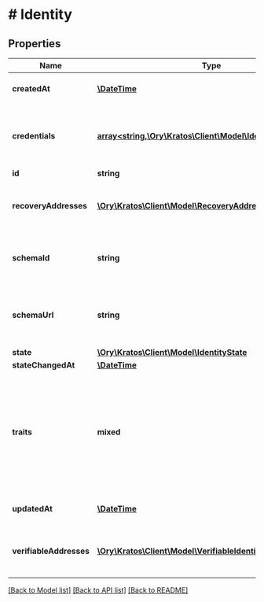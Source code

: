 # # Identity

## Properties

Name | Type | Description | Notes
------------ | ------------- | ------------- | -------------
**createdAt** | [**\DateTime**](\DateTime.md) | CreatedAt is a helper struct field for gobuffalo.pop. | [optional]
**credentials** | [**array<string,\Ory\Kratos\Client\Model\IdentityCredentials>**](IdentityCredentials.md) | Credentials represents all credentials that can be used for authenticating this identity. | [optional]
**id** | **string** |  |
**recoveryAddresses** | [**\Ory\Kratos\Client\Model\RecoveryAddress[]**](RecoveryAddress.md) | RecoveryAddresses contains all the addresses that can be used to recover an identity. | [optional]
**schemaId** | **string** | SchemaID is the ID of the JSON Schema to be used for validating the identity&#39;s traits. |
**schemaUrl** | **string** | SchemaURL is the URL of the endpoint where the identity&#39;s traits schema can be fetched from.  format: url |
**state** | [**\Ory\Kratos\Client\Model\IdentityState**](IdentityState.md) |  | [optional]
**stateChangedAt** | [**\DateTime**](\DateTime.md) |  | [optional]
**traits** | **mixed** | Traits represent an identity&#39;s traits. The identity is able to create, modify, and delete traits in a self-service manner. The input will always be validated against the JSON Schema defined in &#x60;schema_url&#x60;. |
**updatedAt** | [**\DateTime**](\DateTime.md) | UpdatedAt is a helper struct field for gobuffalo.pop. | [optional]
**verifiableAddresses** | [**\Ory\Kratos\Client\Model\VerifiableIdentityAddress[]**](VerifiableIdentityAddress.md) | VerifiableAddresses contains all the addresses that can be verified by the user. | [optional]

[[Back to Model list]](../../README.md#models) [[Back to API list]](../../README.md#endpoints) [[Back to README]](../../README.md)
